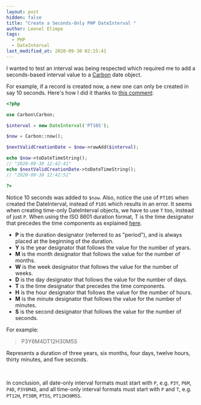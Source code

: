 ```yaml
---
layout: post
hidden: false
title: "Create a Seconds-Only PHP DateInterval "
author: Leonel Elimpe
tags:
  - PHP
  - DateInterval
last_modified_at: 2020-09-30 02:15:41
---
```

I wanted to test an interval was being respected which required me to add a seconds-based interval value to a [Carbon](https://github.com/briannesbitt/carbon) date object.

For example, if a record is created now, a new one can only be created in say 10 seconds. Here's how I did it thanks to [this comment](https://www.php.net/manual/en/class.dateinterval.php#102930):

```php
<?php

use Carbon\Carbon;

$interval = new DateInterval('PT10S');

$now = Carbon::now();

$nextValidCreationDate = $now->rawAdd($interval);

echo $now->toDateTimeString();
// "2020-09-30 12:42:41"
echo $nextValidCreationDate->toDateTimeString();
// "2020-09-30 12:42:51"

?>
```

Notice 10 seconds was added to `$now`. Also, notice the use of `PT10S` when created the DateInterval, instead of `P10S` which results in an error. It seems when creating time-only DateInterval objects, we have to use `T` too, instead of just `P`. When using the ISO 8601 duration format, T is the time designator that precedes the time components as explained [here](https://www.digi.com/resources/documentation/digidocs/90001437-13/reference/r_iso_8601_duration_format.htm).

* **P** is the duration designator (referred to as "period"), and is always placed at the beginning of the duration.
* **Y** is the year designator that follows the value for the number of years.
* **M** is the month designator that follows the value for the number of months.
* **W** is the week designator that follows the value for the number of weeks.
* **D** is the day designator that follows the value for the number of days.
* **T** is the time designator that precedes the time components.
* **H** is the hour designator that follows the value for the number of hours.
* **M** is the minute designator that follows the value for the number of minutes.
* **S** is the second designator that follows the value for the number of seconds.

For example:

> P3Y6M4DT12H30M5S

Represents a duration of three years, six months, four days, twelve hours, thirty minutes, and five seconds.

<br>

In conclusion, all date-only interval formats must start with `P`, e.g. `P3Y`, `P6M`, `P4D`, `P3Y6M4D`, and all time-only interval formats must start with `P` and `T`, e.g. `PT12H`, `PT30M`, `PT5S`, `PT12H30M5S`.